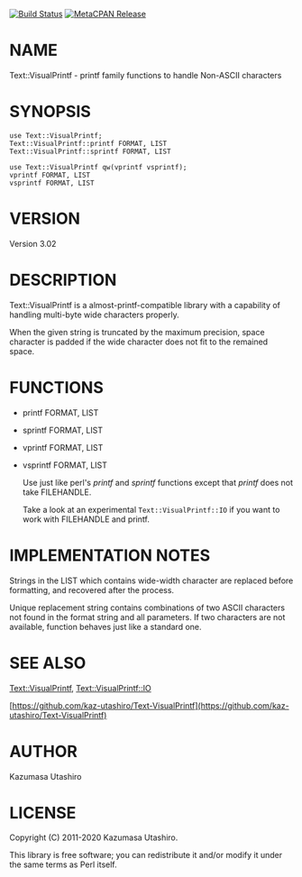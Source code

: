[![Build Status](https://travis-ci.com/kaz-utashiro/Text-VisualPrintf.svg?branch=master)](https://travis-ci.com/kaz-utashiro/Text-VisualPrintf) [![MetaCPAN Release](https://badge.fury.io/pl/Text-VisualPrintf.svg)](https://metacpan.org/release/Text-VisualPrintf)
# NAME

Text::VisualPrintf - printf family functions to handle Non-ASCII characters

# SYNOPSIS

    use Text::VisualPrintf;
    Text::VisualPrintf::printf FORMAT, LIST
    Text::VisualPrintf::sprintf FORMAT, LIST

    use Text::VisualPrintf qw(vprintf vsprintf);
    vprintf FORMAT, LIST
    vsprintf FORMAT, LIST

# VERSION

Version 3.02

# DESCRIPTION

Text::VisualPrintf is a almost-printf-compatible library with a
capability of handling multi-byte wide characters properly.

When the given string is truncated by the maximum precision, space
character is padded if the wide character does not fit to the remained
space.

# FUNCTIONS

- printf FORMAT, LIST
- sprintf FORMAT, LIST
- vprintf FORMAT, LIST
- vsprintf FORMAT, LIST

    Use just like perl's _printf_ and _sprintf_ functions
    except that _printf_ does not take FILEHANDLE.

    Take a look at an experimental `Text::VisualPrintf::IO` if you want
    to work with FILEHANDLE and printf.

# IMPLEMENTATION NOTES

Strings in the LIST which contains wide-width character are replaced
before formatting, and recovered after the process.

Unique replacement string contains combinations of two ASCII
characters not found in the format string and all parameters.  If two
characters are not available, function behaves just like a standard
one.

# SEE ALSO

[Text::VisualPrintf](https://metacpan.org/pod/Text::VisualPrintf), [Text::VisualPrintf::IO](https://metacpan.org/pod/Text::VisualPrintf::IO)

[https://github.com/kaz-utashiro/Text-VisualPrintf](https://github.com/kaz-utashiro/Text-VisualPrintf)

# AUTHOR

Kazumasa Utashiro

# LICENSE

Copyright (C) 2011-2020 Kazumasa Utashiro.

This library is free software; you can redistribute it and/or modify
it under the same terms as Perl itself.
